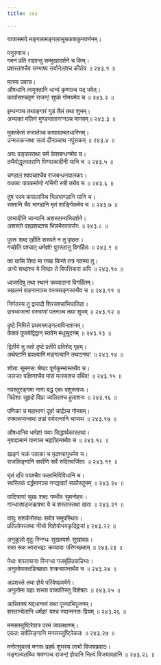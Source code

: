 ```yaml
---
title: २४३

---
```

यात्रासमये मङ्गलामङ्गलासूचकशकुनवर्णनम्।  
  
मनुरुवाच।  
गमनं प्रति राज्ञान्तु सम्मुखादर्शने च किम्।  
प्रशस्तांश्चैव सम्भाष्य सर्वानेतांश्च कीर्तय ॥ २४३.१ ॥  
  
मत्स्य उवाच।  
औषधानि त्वयुक्तानि धान्यं कृष्णञ्च यद् भवेत्।  
कार्पासश्चतृणं राजन्! शुष्कं गोमयमेव च ॥ २४३.२ ॥  
  
इन्धनञ्च तथाङ्गारं गुडं तैलं तथा शुभम्।  
अभ्यक्तं मलिनं मुण्डन्ततानग्नञ्च मानवम्॥ २४३.३ ॥  
  
मुक्तकेशं रुजार्तञ्च काषायाम्बरधारिणम्।  
उन्मत्तकन्तथा सत्वं दीनञ्चाथ नपुंसकम् ॥ २४३.४ ॥  
  
अयः पङ्कस्तथा चर्म केशबन्धनमेव च।  
तथैवोद्धृतसाराणि पिण्याकादीनी यानि च ॥ २४३.५ ॥  
  
चण्डाल श्वपचाश्चैव राजबन्धनपालकाः।  
वधकाः पापकर्माणो गर्भिणी स्त्री तथैव च ॥ २४३.६ ॥  
  
तुष भस्म कपालास्थि भिन्नभाण्डानि यानि च।  
रक्तानि चैव भाण्डानि मृतं शार्ङ्गिकमेव च ॥ २४३.७ ॥  
  
एवमादीनि चान्यानि अशस्तान्यभिदर्शने।  
अशस्तो वाह्यशब्दश्च भिन्नभैरवजर्जरः ॥ २४३.८ ॥  
  
पुरतः शब्द एहीति शस्यते न तु पृष्ठतः।  
गच्छेति पश्चात् धर्मज्ञो! पुरस्तात्तु विगर्हितः ॥ २४३.९ ॥  
  
क्व यासि तिष्ठ मा गच्छ किन्ते तत्र गतस्य तु।  
अन्ये शब्दाश्च ये निष्ठाः ते विपत्तिकरा अपि ॥ २४३.१० ॥  
  
ध्वजादिषु तथा स्थानं क्रव्यादानां विगर्हितम्।  
स्खलनं वाहनानाञ्च वस्त्रसङ्गस्तथैव च ॥ २४३.११ ॥  
  
निर्गतस्य तु द्वारादौ शिरसश्चाभिघातिता।  
छत्रध्वजानां वस्त्राणां पतनञ्च तथा शुभम् ॥ २४३.१२ ॥  
  
दृष्टे निमित्ते प्रथमममङ्गल्यविनाशनम्।  
केशवं पूजयेद्विद्वान् स्तवेन मधुसूदनम् ॥ २४३.१३ ॥  
  
द्वितीये तु ततो दृष्टे प्रतीपे प्रविशेद् गृहम्।  
अथेष्टानि प्रवक्ष्यामि मङ्गल्यानि तथाऽनघ! ॥ २४३.१४ ॥  
  
श्वेताः सुमनसः श्रेष्ठाः पूर्णकुम्भास्तथैव च।  
जलजाः पक्षिणश्चैव मांसं मत्स्याश्च पर्थिव! ॥ २४३.१५ ॥  
  
गवस्तुरङ्गमा नागा बद्ध एकः पशुस्त्वजः।  
त्रिदेशाः सुहृदो विप्रा ज्वलितश्च हुताशनः ॥ २४३.१६ ॥  
  
पणिका च महाभाग! दूर्वा चार्द्रञ्च गोमयम्।  
रुक्मरूप्यन्तथा ताम्रं सर्वरत्नानि चाप्यथ ॥ २४३.१७ ॥  
  
औषधानिव धर्मज्ञ! यवाः सिद्धार्थकास्तथा।  
नृवाह्यमानं यानञ्च भद्रपीठन्तथैव च ॥ २४३.१८ ॥  
  
खङ्गं चक्रं पताका च मृदश्चायुधमेव च।  
राजलिङ्गानि सर्वाणि सर्वे रुदितवर्जिताः ॥ २४३.१९ ॥  
  
घृतं दधि पयश्चैव फलानिविविधानि च।  
स्वस्तिकं वर्द्धमानञ्च नन्द्यावर्तं सकौस्तुभम् ॥ २४३.२० ॥  
  
वादित्राणां सुखः शब्दः गम्भीरः सुमनोहरः।  
गान्धारषड्जऋषभा ये च शस्तास्तथा खराः ॥ २४३.२१ ॥  
  
वायुः सशर्करोरुक्षः सर्वत्र समुपस्थितः।  
प्रतिलोमस्तथा नीचो विज्ञेयोभयकृद्द्विज!॥ २४३.२२ ॥  
  
अनुकूलो मृदुः स्निग्धः सुखस्पर्शः सुखावहः।  
रुक्षा रूक्ष स्वराभद्राः क्रव्यादाः परिगच्छताम् ॥ २४३.२३ ॥  
  
मेधाः शस्ताघनाः स्निग्धा गजबृंहितसन्निभाः।  
अनुलोमास्तडिच्छन्नाः शक्रचापन्तथैव च ॥ २४३.२४ ॥  
  
अप्रशस्ते तथा ज्ञेये परिवेषप्रवर्षणे।  
अनुलोमा ग्रहाः शस्ता वाक्पतिस्तु विशेषतः ॥ २४३.२५ ॥  
  
आस्तिक्यं श्रद्दधानत्वं तथा पूज्याभिपूजनम्।  
शस्तान्येतानि धर्मज्ञ! यश्च स्यान्मनसः प्रियम् ॥ २४३.२६ ॥  
  
मनसस्तुष्टिरेवात्र परमं जयलक्षणम्।  
एकतः सर्वलिङ्गानि मनसस्तुष्टिरेकतः ॥ २४३.२७ ॥  
  
मनोत्सुकत्वं मनसः प्रहर्षः शुभस्य लाभो विजयप्रवादः।  
मङ्गल्यलब्धिः श्रवणञ्च राजन्! ज्ञेयानि नित्यं विजयावहानि ॥ २४३.२८ ॥